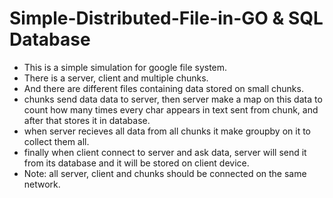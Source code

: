 # Simple-Distributed-File-in-GO & SQL Database
- This is a simple simulation for google file system.
- There is a server, client and multiple chunks.
- And there are different files containing data stored on small chunks.
- chunks send data data to server, then server make a map on this data to count how many times every char appears in text sent from chunk, and after that stores it in database.
- when server recieves all data from all chunks it make groupby on it to collect them all.
- finally when client connect to server and ask data, server will send it from its database and it will be stored on client device.
- Note: all server, client and chunks should be connected on the same network.
